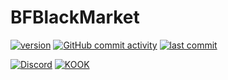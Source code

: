 # BFBlackMarket

[![version](https://img.shields.io/github/v/release/BigFootTeam/BFBlackMarket)](https://github.com/BigFootTeam/BFBlackMarket/releases)
[![GitHub commit activity](https://img.shields.io/github/commit-activity/m/BigFootTeam/BFBlackMarket)](https://github.com/BigFootTeam/BFBlackMarket/commits/master)
[![last commit](https://img.shields.io/github/last-commit/BigFootTeam/BFBlackMarket)](https://github.com/BigFootTeam/BFBlackMarket/commits/master)

[![Discord](https://img.shields.io/discord/1122747237546610760?label=Discord&color=5865F2)](https://discord.gg/9PSe3fKQGJ)
[![KOOK](https://img.shields.io/badge/KOOK-87eb00)](https://kook.top/P7D1R1)

